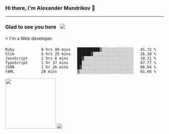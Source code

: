 ### Hi there, I'm Alexander Mandrikov 👋

- - -

### Glad to see you here &nbsp; ![](https://komarev.com/ghpvc/?username=nunsez&color=blue&label=visitors)

⚡ I'm a Web developer.

<!--✨ My GitHub <a href="https://nunsez.github.io/" target="_blank">resume link</a>-->

<!--
**nunsez/nunsez** is a ✨ _special_ ✨ repository because its `README.md` (this file) appears on your GitHub profile.

Here are some ideas to get you started:

- 🔭 I’m currently working on ...
- 🌱 I’m currently learning ...
- 👯 I’m looking to collaborate on ...
- 🤔 I’m looking for help with ...
- 💬 Ask me about ...
- 📫 How to reach me: ...
- 😄 Pronouns: ...
- ⚡ Fun fact: ...
-->


<!--START_SECTION:waka-->

```text
Ruby            8 hrs 40 mins   ██████████▒░░░░░░░░░░░░░░   41.72 %
Slim            5 hrs 25 mins   ██████▓░░░░░░░░░░░░░░░░░░   26.10 %
JavaScript      2 hrs 6 mins    ██▓░░░░░░░░░░░░░░░░░░░░░░   10.11 %
TypeScript      1 hr 37 mins    ██░░░░░░░░░░░░░░░░░░░░░░░   07.77 %
JSON            1 hr 26 mins    █▓░░░░░░░░░░░░░░░░░░░░░░░   06.94 %
YAML            20 mins         ▒░░░░░░░░░░░░░░░░░░░░░░░░   01.66 %
```

<!--END_SECTION:waka-->

<span>
<img height="160em" src="https://github-readme-stats.vercel.app/api?username=nunsez&show_icons=true&count_private=true&hide_border=true&hide=issues" />
<img src="https://github-readme-stats.vercel.app/api/top-langs/?username=nunsez&layout=compact&hide_border=true" />
</span>

<!--
[![willianrod's wakatime stats](https://github-readme-stats.vercel.app/api/wakatime?username=nunsez&hide_border=true)](https://github.com/anuraghazra/github-readme-stats)
-->
